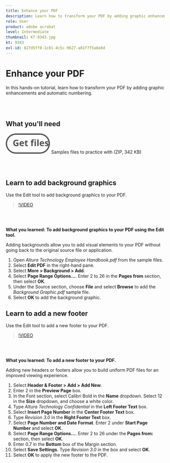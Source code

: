 ```yaml
---
title: Enhance your PDF
description: Learn how to transform your PDF by adding graphic enhancements and automatic numbering
role: User
product: adobe acrobat
level: Intermediate
thumbnail: KT-9343.jpg
kt: 9343
exl-id: 827d5ff0-1c81-4c5c-9627-a01f7f5a8e6d
---
```

# Enhance your PDF

In this hands-on tutorial, learn how to transform your PDF by adding graphic enhancements and automatic numbering.

<br>&nbsp;

## What you'll need

[![Get files](../assets/Getfiles.svg)](../assets/Enhance.zip)
Samples files to practice with (ZIP, 342 KB)

<br>&nbsp;

## Learn to add background graphics

Use the Edit tool to add background graphics to your PDF.

>[!VIDEO](https://video.tv.adobe.com/v/338746?hidetitle=true)

<br>&nbsp;

**What you learned: To add background graphics to your PDF using the Edit tool.**

Adding backgrounds allow you to add visual elements to your PDF without going back to the original source file or application.

1. Open *Altura Technology Employee Handbook.pdf* from the sample files.
1. Select **Edit PDF** in the right-hand pane. 
1. Select **More > Background > Add**.
1. Select **Page Range Options…**.
    Enter 2 to 26 in the **Pages from** section, then select **OK**.
1. Under the Source section, choose **File** and select **Browse** to add the *Background Graphic.pdf* sample file.
1. Select **OK** to add the background graphic.

## Learn to add a new footer

Use the Edit tool to add a new footer to your PDF.

>[!VIDEO](https://video.tv.adobe.com/v/338745?hidetitle=true)

 <br>&nbsp;

**What you learned: To add a new footer to your PDF.**

Adding new headers or footers allow you to build uniform PDF files for an improved viewing experience.

1. Select **Header & Footer > Add > Add New**.
1. Enter 2 in the **Preview Page** box.
1. In the Font section, select Calibri Bold in the **Name** dropdown.
    Select 12 in the **Size** dropdown, and choose a white color.
1. Type *Altura Technology Confidential* in the **Left Footer Text** box.
1. Select **Insert Page Number** in the **Center Footer Text** box.
1. Type *Revision 3.0* in the **Right Footer Text** box.
1. Select **Page Number and Date Format**.
    Enter 2 under **Start Page Number** and select **OK**.
1. Select **Page Range Options…**.
    Enter 2 to 26 under the **Pages from:** section, then select **OK**.
1. Enter 0.7 in the **Bottom** box of the Margin section.
1. Select **Save Settings**.
    Type *Revision 3.0* in the box and select **OK**.
1. Select **OK** to apply the new footer to the PDF.
